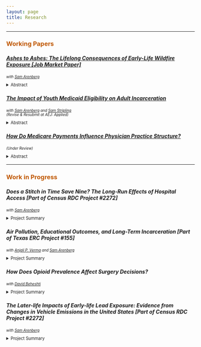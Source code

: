 ```yaml
---
layout: page
title: Research
---
```


<hr>

<h3 style="color:#bf5700;"> Working Papers </h3>

#### <a href="https://sethneller.github.io/papers/neller_jmp_ashes_to_ashes.pdf"> *Ashes to Ashes: The Lifelong Consequences of Early-Life Wildfire Exposure [Job Market Paper]*</a> <br/>
 <p style="font-size:70%;"><i> with <a href="https://samuelarenberg.com/">Sam Arenberg</a> </i></p>

<details>
 <summary style="font-size:80%;"> Abstract </summary>
      <p align="justify" style="font-size:80%;"> This paper assesses the impact of in utero and early-childhood exposure to wildfire smoke on longevity as well as economic achievement, human capital accumulation, and disability in mid-to-late adulthood. To identify areas that were exposed to wildfire pollution, we leverage mid-20th century (1930-1969) California wildfires and smoke dispersion modeling. We then combine these wildfire pollution data with comprehensive, restricted-use administrative data from the Social Security Administration and Census Bureau.  These linked data allow us to measure childhood wildfire smoke exposure for four decades of birth cohorts and to observe a rich set of later-life outcomes. Using these data, we exploit plausibly exogenous variation in smoke exposure--which is a function of fire timing and size as well as wind direction and speed--to identify long-run effects. We find that moving from the 25th to 75th percentile of early-life wildfire smoke exposure results in 1.7 additional deaths before age 55 per 1,000 individuals, conditional on surviving past early childhood. Aggregating these effects across ages 30 to 80 translates to 46 life years lost per 1,000 persons. We further find that smoke exposure results in unfavorable changes to a wide range of later-life outcomes across economic achievement, educational attainment, and disability measures. From these results, we estimate that each child born in California during our sample period sustained, on average, approximately $22,000 of discounted damages in lost life expectancy and lost earnings due to wildfire smoke. These findings suggest that warming temperatures, which exacerbate the duration and intensity of wildfire seasons, are already meaningfully affecting the life cycles of exposed children through increased smoke exposure.
 </p>
  </details>

#### <a href="https://sethneller.github.io/papers/Medicaid_and_incarceration.pdf">*The Impact of Youth Medicaid Eligibility on Adult Incarceration*</a> <br/>
<p style="font-size:70%;"><i> with <a href="https://samuelarenberg.com/">Sam Arenberg</a> and <a href="https://samstripling.com/">Sam Stripling</a> <br/>
 (Revise & Resubmit at AEJ: Applied) </i></p>


<details>
 <summary style="font-size:80%;"> Abstract </summary>
    <p align="justify" style="font-size:80%;"> This paper identifies an important spillover associated with public health insurance: reduced incarceration. In 1990, Congress passed legislation that  increased Medicaid eligibility for individuals born after September 30, 1983. We show that Black children born just after the cutoff are 5 percent less likely to be incarcerated by age 28, driven primarily by a decrease in incarcerations connected to financially motivated offenses. Children of other races, who experienced almost no gain in Medicaid coverage as a result of the policy, demonstrate no such declines. We find that reduced incarceration in adulthood substantially offsets the initial costs of expanding eligibility. </p>
</details>


#### <a href="https://sethneller.github.io/papers/Practice_structure.pdf">*How Do Medicare Payments Influence Physician Practice Structure?*</a> 
<p style="font-size:70%;"><i> (Under Review) </i></p>

<details>
 <summary style="font-size:80%;"> Abstract </summary>
    <p align="justify" style="font-size:80%;"> This paper exploits spatial discontinuities in Medicare payment rates to estimate the effect of reimbursements on primary care physicians’ choice of organizational structure. I find that a 1 percent increase in Medicare reimbursement leads to a 1.7 to 2.2 percentage point increase in primary care doctors who practice with a small group (defined as 25 providers or fewer). This effect is driven by changes in the tails of the practice size distribution: a 1.8 percentage point increase in physicians who are affiliated with the smallest (1- or 2-provider) practice groups with a corresponding decrease in physicians joining very large practices (≥ 150 providers). I do not, however, detect any evidence of physician sorting or bunching around the boundary in response to differential payment, supporting the underlying assumptions of my regression discontinuity design. Accordingly, my findings suggest that Medicare pricing may be a factor in the trend of consolidation in the physician and clinical services market. </p>
</details>

***
<h3 style="color:#bf5700;"> Work in Progress </h3>

#### *Does a Stitch in Time Save Nine? The Long-Run Effects of Hospital Access [Part of Census RDC Project #2272]* <br/>
<p style="font-size:70%;"><i> with <a href="https://samuelarenberg.com/">Sam Arenberg</a> </i></p>

<details>
 <summary style="font-size:80%;"> Project Summary </summary>
     <p align="justify" style="font-size:80%;"> This project will study the long-term impacts of childhood hospital access on health, human capital, and economic outcomes in adulthood. To do so, we will leverage variation in childhood hospital access from the Hill-Burton hospital construction program, linked to administrative birth and death records as well as outcomes in the restricted-use Decennial Census and American Community Surveys. Because the Hill-Burton program disproportionately increased hospitals in predominately Black areas, we examine whether these expanded medical resources closed gaps in outcomes among Black Americans. </p>
  </details>
  
#### *Air Pollution, Educational Outcomes, and Long-Term Incarceration [Part of Texas ERC Project #155]* <br/>
<p style="font-size:70%;"><i> with <a href="https://anjalipverma.github.io/">Anjali P. Verma</a> and <a href="https://samuelarenberg.com/">Sam Arenberg</a> </i></p>

<details>
 <summary style="font-size:80%;"> Project Summary </summary>
     <p align="justify" style="font-size:80%;"> There is now substantial evidence that air pollution negatively impacts student outcomes. However, less is known about the mechanisms, critical periods, and potential long-term consequences of pollution exposure in later childhood and early adolescence. This project will utilize rich longitudinal data from the Texas Educational Research Center on student outcomes and school characteristics, linked with later-life incarceration data to better understand the impacts of air pollution and its later-life outcomes. </p>
  </details>

#### *How Does Opioid Prevalence Affect Surgery Decisions?* <br/>
<p style="font-size:70%;"><i> with <a href="https://sites.google.com/view/davidbeheshti">David Beheshti</a> </i></p>

<details>
 <summary style="font-size:80%;"> Project Summary </summary>
     <p align="justify" style="font-size:80%;"> This paper studies how the prevalence of opioids affects joint physician-patient decisions over medical procedures. Following Alpert et al. (2019), we utilize variation in OxyContin exposure due to state policies that affected OxyContin's marketing and market entry. Preliminary results suggest that higher availability of opioids led to a substantial increase in the number of discretionary surgical discharges (e.g., knee replacements, hip replacements, and back surgeries), but did not meaningfully affect discharges for non-discretionary surgical procedures or medical discharges. </p>
  </details>

#### *The Later-life Impacts of Early-life Lead Exposure: Evidence from Changes in Vehicle Emissions in the United States [Part of Census RDC Project #2272]* <br/>
<p style="font-size:70%;"><i> with <a href="https://samuelarenberg.com/">Sam Arenberg</a> </i></p>

<details>
 <summary style="font-size:80%;"> Project Summary </summary>
      <p align="justify" style="font-size:80%;"> Beginning in the mid-1970s, airborne lead levels began to decrease sharply due to environmental regulation that reduced the content of lead in gasoline and the improved vehicle emissions technology. However, the long-run benefits of near-elimination of lead emissions on economic outcomes and racial equality are not well understood. This project utilizes restricted Census and Social Security data to link adult outcomes to exact place of birth and related lead exposure to assess the impact of the phaseout of leaded gasoline on human capital achievement, earnings, and other measures of well-being. </p>
  </details>
  


